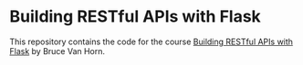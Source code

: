 # Building RESTful APIs with Flask

This repository contains the code for the course [Building RESTful APIs with Flask](https://www.linkedin.com/learning/building-restful-apis-with-flask/) by Bruce Van Horn.